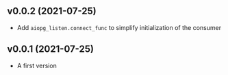 ## v0.0.2 (2021-07-25)

* Add `aiopg_listen.connect_func` to simplify initialization of the consumer


## v0.0.1 (2021-07-25)

* A first version
